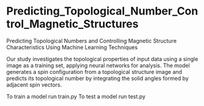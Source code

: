 # Predicting_Topological_Number_Control_Magnetic_Structures
Predicting Topological Numbers and Controlling Magnetic Structure Characteristics Using Machine Learning Techniques

Our study investigates the topological properties of input data using a single image as a training set, applying neural networks for analysis. 
The model generates a spin configuration from a topological structure image and predicts its topological number by integrating the solid angles formed by adjacent spin vectors.

To train a model run train.py
To test a model run test.py
